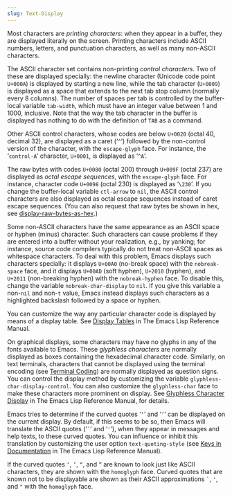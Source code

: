 ```yaml
---
slug: Text-Display
---
```


Most characters are *printing characters*: when they appear in a buffer, they are displayed literally on the screen. Printing characters include ASCII numbers, letters, and punctuation characters, as well as many non-ASCII characters.

The ASCII character set contains non-printing *control characters*. Two of these are displayed specially: the newline character (Unicode code point `U+000A`) is displayed by starting a new line, while the tab character (`U+0009`) is displayed as a space that extends to the next tab stop column (normally every 8 columns). The number of spaces per tab is controlled by the buffer-local variable `tab-width`, which must have an integer value between 1 and 1000, inclusive. Note that the way the tab character in the buffer is displayed has nothing to do with the definition of `TAB` as a command.

Other ASCII control characters, whose codes are below `U+0020` (octal 40, decimal 32), are displayed as a caret (‘`^`’) followed by the non-control version of the character, with the `escape-glyph` face. For instance, the ‘`control-A`’ character, `U+0001`, is displayed as ‘`^A`’.

The raw bytes with codes `U+0080` (octal 200) through `U+009F` (octal 237) are displayed as *octal escape sequences*, with the `escape-glyph` face. For instance, character code `U+0098` (octal 230) is displayed as ‘`\230`’. If you change the buffer-local variable `ctl-arrow` to `nil`, the ASCII control characters are also displayed as octal escape sequences instead of caret escape sequences. (You can also request that raw bytes be shown in hex, see [display-raw-bytes-as-hex](Display-Custom).)

Some non-ASCII characters have the same appearance as an ASCII space or hyphen (minus) character. Such characters can cause problems if they are entered into a buffer without your realization, e.g., by yanking; for instance, source code compilers typically do not treat non-ASCII spaces as whitespace characters. To deal with this problem, Emacs displays such characters specially: it displays `U+00A0` (no-break space) with the `nobreak-space` face, and it displays `U+00AD` (soft hyphen), `U+2010` (hyphen), and `U+2011` (non-breaking hyphen) with the `nobreak-hyphen` face. To disable this, change the variable `nobreak-char-display` to `nil`. If you give this variable a non-`nil` and non-`t` value, Emacs instead displays such characters as a highlighted backslash followed by a space or hyphen.

You can customize the way any particular character code is displayed by means of a display table. See [Display Tables](https://www.gnu.org/software/emacs/manual/html_mono/elisp.html#Display-Tables) in The Emacs Lisp Reference Manual.

On graphical displays, some characters may have no glyphs in any of the fonts available to Emacs. These *glyphless characters* are normally displayed as boxes containing the hexadecimal character code. Similarly, on text terminals, characters that cannot be displayed using the terminal encoding (see [Terminal Coding](Terminal-Coding)) are normally displayed as question signs. You can control the display method by customizing the variable `glyphless-char-display-control`. You can also customize the `glyphless-char` face to make these characters more prominent on display. See [Glyphless Character Display](https://www.gnu.org/software/emacs/manual/html_mono/elisp.html#Glyphless-Chars) in The Emacs Lisp Reference Manual, for details.

Emacs tries to determine if the curved quotes ‘`‘`’ and ‘`’`’ can be displayed on the current display. By default, if this seems to be so, then Emacs will translate the ASCII quotes (‘`` ` ``’ and ‘`'`’), when they appear in messages and help texts, to these curved quotes. You can influence or inhibit this translation by customizing the user option `text-quoting-style` (see [Keys in Documentation](https://www.gnu.org/software/emacs/manual/html_mono/elisp.html#Keys-in-Documentation) in The Emacs Lisp Reference Manual).

If the curved quotes `‘`, `’`, `“`, and `”` are known to look just like ASCII characters, they are shown with the `homoglyph` face. Curved quotes that are known not to be displayable are shown as their ASCII approximations `` ` ``, `'`, and `"` with the `homoglyph` face.
